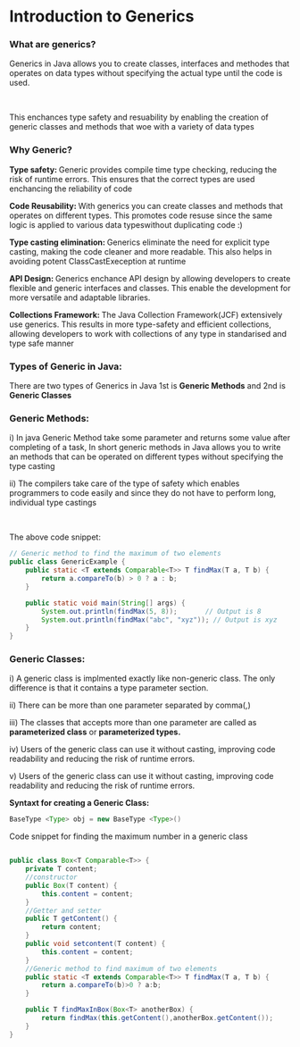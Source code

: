 # Introduction to Generics

### What are generics?
<p>Generics in Java allows you to create classes, interfaces and methodes that operates on data types without specifying the actual type until the code is used.</p>
<br>
<p>This enchances type safety and resuability by enabling the creation of generic classes and methods that woe with a variety of data types</p>

### Why Generic?
<p><b> Type safety: </b> Generic provides compile time type checking, reducing the risk of runtime errors. This ensures that the correct types are used enchancing the reliability of code</p>

<p><b> Code Reusability: </b> With generics you can create classes and methods that operates on different types. This promotes code resuse since the same logic is applied to various data typeswithout duplicating code :)</p>

<p><b> Type casting elimination: </b>Generics eliminate the need for explicit type casting, making the code cleaner and more readable. This also helps in avoiding potent ClassCastExeception at runtime</p>

<p><b> API Design: </b>Generics enchance API design by allowing developers to create flexible and generic interfaces and classes. This enable the development for more versatile and adaptable libraries.</p>

<p><b> Collections Framework: </b>The Java Collection Framework(JCF) extensively use generics. This results in more type-safety and efficient collections, allowing developers to work with collections of any type in standarised and type safe manner</p>

### Types of Generic in Java:

<p>There are two types of Generics in Java 1st is <b>Generic Methods</b> and 2nd is <b>Generic Classes</b></p>


### Generic Methods:
<p>i) In java Generic Method take some parameter and returns some value after completing of a task, In short generic methods in Java allows you to write an methods that can be operated on different types without specifying the type casting</p>
<p>ii) The compilers take care of the type of safety which enables programmers to code easily and since they do not have to perform long, individual type castings</p>
<br>

<p>The above code snippet:</p>

```java
// Generic method to find the maximum of two elements
public class GenericExample {
    public static <T extends Comparable<T>> T findMax(T a, T b) {
        return a.compareTo(b) > 0 ? a : b;
    }

    public static void main(String[] args) {
        System.out.println(findMax(5, 8));       // Output is 8
        System.out.println(findMax("abc", "xyz")); // Output is xyz
    }
}
```

### Generic Classes:
<p>i) A generic class is implmented exactly like non-generic class. The only difference is that it contains a type parameter section.</p>

<p>ii) There can be more than one parameter separated by comma(,)</p>

<p>iii) The classes that accepts more than one parameter are called as <b>parameterized class</b> or <b>parameterized types.</b></p>

<p>iv) Users of the generic class can use it without casting, improving code readability and reducing the risk of runtime errors.</p>

<p>v) Users of the generic class can use it without casting, improving code readability and reducing the risk of runtime errors.</p>

<b>Syntaxt for creating a Generic Class:</b>

```java
BaseType <Type> obj = new BaseType <Type>()
```
<p> Code snippet for finding the maximum number in a generic class</p>

```java

public class Box<T Comparable<T>> {
    private T content;
    //constructor
    public Box(T content) {
        this.content = content;
    }
    //Getter and setter
    public T getContent() {
        return content;
    }
    public void setcontent(T content) {
        this.content = content;
    }
    //Generic method to find maximum of two elements
    public static <T extends Comparable<T>> T findMax(T a, T b) {
        return a.compareTo(b)>0 ? a:b;
    }

    public T findMaxInBox(Box<T> anotherBox) {
        return findMax(this.getContent(),anotherBox.getContent());
    }
}

```